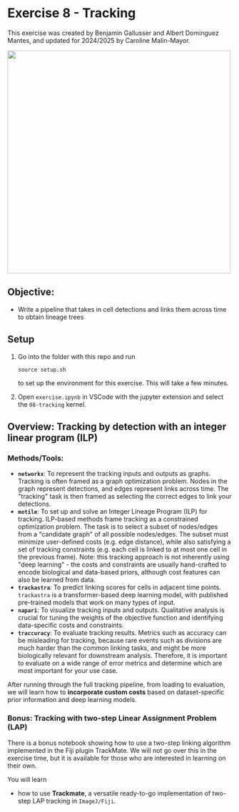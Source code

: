 # Exercise 8 - Tracking

This exercise was created by Benjamin Gallusser and Albert Dominguez Mantes,
and updated for 2024/2025 by Caroline Malin-Mayor.

<img src="figures/tracking.gif" width="500"/>

## Objective:
- Write a pipeline that takes in cell detections and links them across time to obtain lineage trees


## Setup
1. Go into the folder with this repo and run
    ```
    source setup.sh
    ```
    to set up the environment for this exercise. This will take a few minutes.
   
2. Open `exercise.ipynb` in VSCode with the jupyter extension and select the `08-tracking` kernel.


## Overview: Tracking by detection with an integer linear program (ILP)

### Methods/Tools:

- **`networkx`**: To represent the tracking inputs and outputs as graphs. Tracking is often framed
    as a graph optimization problem. Nodes in the graph represent detections, and edges represent links
    across time. The "tracking" task is then framed as selecting the correct edges to link your detections.
- **`motile`**: To set up and solve an Integer Lineage Program (ILP) for tracking.
    ILP-based methods frame tracking as a constrained optimization problem. The task is to select a subset of nodes/edges from a "candidate graph" of all possible nodes/edges. The subset must minimize user-defined costs (e.g. edge distance), while also satisfying a set of tracking constraints (e.g. each cell is linked to at most one cell in the previous frame). Note: this tracking approach is not inherently using
    "deep learning" - the costs and constraints are usually hand-crafted to encode biological and data-based priors, although cost features can also be learned from data.
- **`trackastra`**: To predict linking scores for cells in adjacent time points. `trackastra` is a transformer-based deep learning model, 
    with published pre-trained models that work on many types of input.
- **`napari`**: To visualize tracking inputs and outputs. Qualitative analysis is crucial for tuning the 
    weights of the objective function and identifying data-specific costs and constraints.
- **`traccuracy`**: To evaluate tracking results. Metrics such as accuracy can be misleading for tracking,
    because rare events such as divisions are much harder than the common linking tasks, and might
    be more biologically relevant for downstream analysis. Therefore, it is important to evaluate on
    a wide range of error metrics and determine which are most important for your use case.

After running through the full tracking pipeline, from loading to evaluation, we will learn how to **incorporate custom costs** based on dataset-specific prior 
information and deep learning models.


### Bonus: Tracking with two-step Linear Assignment Problem (LAP)

There is a bonus notebook showing how to use a two-step linking algorithm implemented in the Fiji plugin TrackMate. We will not go over this in the exercise time, but it is available for those who are interested in learning on their own.

You will learn
- how to use **Trackmate**, a versatile ready-to-go implementation of two-step LAP tracking in `ImageJ/Fiji`.
